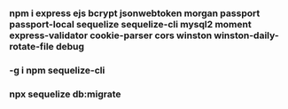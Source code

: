 ### npm i express ejs bcrypt jsonwebtoken morgan passport passport-local sequelize sequelize-cli mysql2 moment express-validator cookie-parser cors winston winston-daily-rotate-file debug

### -g i npm sequelize-cli

### npx sequelize db:migrate